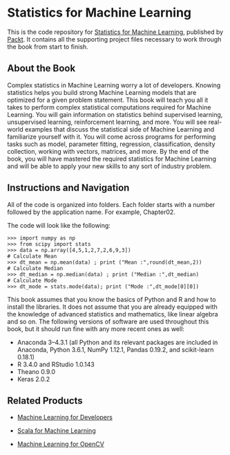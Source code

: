 # Statistics for Machine Learning
This is the code repository for [Statistics for Machine Learning](https://www.packtpub.com/big-data-and-business-intelligence/statistics-machine-learning?utm_source=github&utm_medium=repository&utm_campaign=9781788295758), published by [Packt](https://www.packtpub.com/?utm_source=github). It contains all the supporting project files necessary to work through the book from start to finish.
## About the Book
Complex statistics in Machine Learning worry a lot of developers. Knowing statistics helps you build strong Machine Learning models that are optimized for a given problem statement. This book will teach you all it takes to perform complex statistical computations required for Machine Learning. You will gain information on statistics behind supervised learning, unsupervised learning, reinforcement learning, and more. You will see real-world examples that discuss the statistical side of Machine Learning and familiarize yourself with it. You will come across programs for performing tasks such as model, parameter fitting, regression, classification, density collection, working with vectors, matrices, and more. By the end of the book, you will have mastered the required statistics for Machine Learning and will be able to apply your new skills to any sort of industry problem.
## Instructions and Navigation
All of the code is organized into folders. Each folder starts with a number followed by the application name. For example, Chapter02.



The code will look like the following:
```
>>> import numpy as np
>>> from scipy import stats
>>> data = np.array([4,5,1,2,7,2,6,9,3])
# Calculate Mean
>>> dt_mean = np.mean(data) ; print ("Mean :",round(dt_mean,2))
# Calculate Median
>>> dt_median = np.median(data) ; print ("Median :",dt_median)
# Calculate Mode
>>> dt_mode = stats.mode(data); print ("Mode :",dt_mode[0][0])
```

This book assumes that you know the basics of Python and R and how to install the
libraries. It does not assume that you are already equipped with the knowledge of advanced
statistics and mathematics, like linear algebra and so on.
The following versions of software are used throughout this book, but it should run fine
with any more recent ones as well:
* Anaconda 3–4.3.1 (all Python and its relevant packages are included in
Anaconda, Python 3.6.1, NumPy 1.12.1, Pandas 0.19.2, and scikit-learn 0.18.1)
* R 3.4.0 and RStudio 1.0.143
* Theano 0.9.0
* Keras 2.0.2

## Related Products
* [Machine Learning for Developers](https://www.packtpub.com/big-data-and-business-intelligence/machine-learning-developers?utm_source=github&utm_medium=repository&utm_campaign=9781786469878)

* [Scala for Machine Learning](https://www.packtpub.com/big-data-and-business-intelligence/scala-machine-learning?utm_source=github&utm_medium=repository&utm_campaign=9781783558742)

* [Machine Learning for OpenCV](https://www.packtpub.com/big-data-and-business-intelligence/machine-learning-opencv?utm_source=github&utm_medium=repository&utm_campaign=9781783980284)

